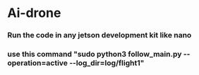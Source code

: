 # Ai-drone
### Run the code in any jetson development kit like nano 
### use this command **"sudo python3 follow_main.py --operation=active --log_dir=log/flight1"**
